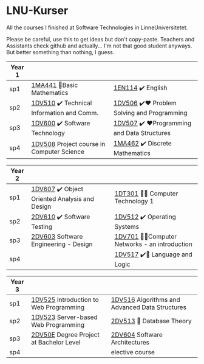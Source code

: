 # LNU-Kurser
All the courses I finished at Software Technologies in LinneUniversitetet. 

Please be careful, use this to get ideas but don't copy-paste. Teachers and Assistants check github and actually... I'm not that good student anyways. But better something than nothing, I guess. 


| Year 1        | | | 
| ------------- |-------------|----|
|sp1|[1MA441](https://github.com/LenaTevar/LNU-Kurser/blob/master/Kurser/NotFinished.md) :anger:Basic Mathematics |[1EN114](https://github.com/LenaTevar/LNU-Kurser/blob/master/Kurser/1EN114.md) :heavy_check_mark: English|
|sp2|[1DV510](https://github.com/LenaTevar/LNU-Kurser/tree/master/Kurser/1DV510) :heavy_check_mark: Technical Information and Comm.|[1DV506](https://github.com/LenaTevar/LNU-Kurser/tree/master/Kurser/1DV506) :heavy_check_mark::heart: Problem Solving and Programming|
|sp3|[1DV600](https://github.com/LenaTevar/LNU-Kurser/tree/master/Kurser/1DV600) :heavy_check_mark: Software Technology|[1DV507](https://github.com/LenaTevar/LNU-Kurser/tree/master/Kurser/1DV507) :heavy_check_mark: :heart:Programming and Data Structures|
|sp4|[1DV508](https://github.com/LenaTevar/LNU-Kurser/blob/master/Kurser/NotFinished.md) Project course in Computer Science|[1MA462](https://github.com/LenaTevar/LNU-Kurser/tree/master/Kurser/1MA462) :heavy_check_mark: Discrete Mathematics

|Year 2	| | | 
| ------------- |-------------|----|
|sp1|[1DV607](https://github.com/LenaTevar/LNU-Kurser/tree/master/Kurser/1DV607) :heavy_check_mark:  Object Oriented Analysis and Design|[1DT301](https://github.com/LenaTevar/LNU-Kurser/tree/master/Kurser/1DT301)  :arrows_counterclockwise::anger: Computer Technology 1|
|sp2|	[2DV610](https://github.com/LenaTevar/LNU-Kurser/tree/master/Kurser/2DV610) :heavy_check_mark: Software Testing 	|[1DV512](https://github.com/LenaTevar/LNU-Kurser/tree/master/Kurser/1DV512%20OS) :heavy_check_mark:  Operating Systems|
|sp3|	[2DV603](https://github.com/LenaTevar/LNU-Kurser/blob/master/Kurser/NotFinished.md) Software Engineering - Design	|[1DV701]() :anger::anger:Computer Networks - an introduction|
|sp4|	|[1DV517](https://github.com/LenaTevar/LNU-Kurser/tree/master/Kurser/1DV517) :heavy_check_mark::anger: Language and Logic|


|Year 3|	 | | 
| ------------- |-------------|----|
|sp1|	[1DV525](https://github.com/LenaTevar/LNU-Kurser/blob/master/Kurser/NotFinished.md) Introduction to Web Programming	|[1DV516](https://github.com/LenaTevar/LNU-Kurser/blob/master/Kurser/NotFinished.md) Algorithms and Advanced Data Structures|
|sp2|	[1DV523](https://github.com/LenaTevar/LNU-Kurser/blob/master/Kurser/NotFinished.md) Server-based Web Programming	|[2DV513](https://github.com/LenaTevar/LNU-Kurser/blob/master/Kurser/NotFinished.md) :arrows_counterclockwise: Database Theory|
|sp3|	[2DV50E](https://github.com/LenaTevar/LNU-Kurser/blob/master/Kurser/NotFinished.md) Degree Project at Bachelor Level	| [2DV604](https://github.com/LenaTevar/LNU-Kurser/blob/master/Kurser/NotFinished.md) Software Architectures
|sp4|	| elective course|
